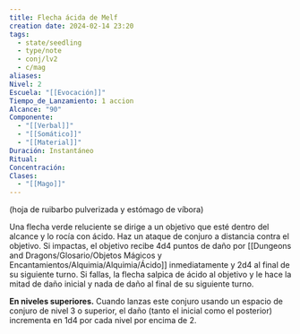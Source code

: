 ```yaml
---
title: Flecha ácida de Melf
creation date: 2024-02-14 23:20
tags:
  - state/seedling
  - type/note
  - conj/lv2
  - c/mag
aliases: 
Nivel: 2
Escuela: "[[Evocación]]"
Tiempo_de_Lanzamiento: 1 accion
Alcance: "90"
Componente:
  - "[[Verbal]]"
  - "[[Somático]]"
  - "[[Material]]"
Duración: Instantáneo
Ritual: 
Concentración: 
Clases:
  - "[[Mago]]"
---
```

(hoja de ruibarbo pulverizada y estómago de víbora)

Una flecha verde reluciente se dirige a un objetivo que esté dentro del alcance y lo rocía con ácido. Haz un ataque de conjuro a distancia contra el objetivo. Si impactas, el objetivo recibe 4d4 puntos de daño por [[Dungeons and Dragons/Glosario/Objetos Mágicos y Encantamientos/Alquimia/Alquimia/Ácido]] inmediatamente y 2d4 al final de su siguiente turno. Si fallas, la flecha salpica de ácido al objetivo y le hace la mitad de daño inicial y nada de daño al final de su siguiente turno.

**En niveles superiores.** Cuando lanzas este conjuro usando un espacio de conjuro de nivel 3 o superior, el daño (tanto el inicial como el posterior) incrementa en 1d4 por cada nivel por encima de 2.